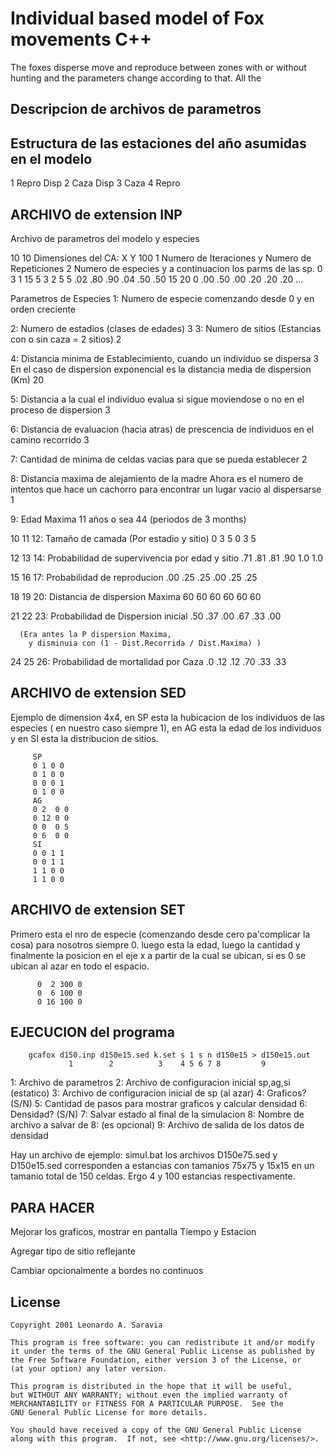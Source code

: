 # Individual based model of Fox movements C++

The foxes disperse move and reproduce between zones with or without hunting
and the parameters change according to that.
All the 

## Descripcion de archivos de parametros

## Estructura de las estaciones del año asumidas en el modelo
1	Repro	Disp
2	Caza	Disp
3	Caza
4	Repro

## ARCHIVO de extension INP

Archivo de parametros del modelo y especies

10 10			Dimensiones del CA: X Y
100 1			Numero de Iteraciones y Numero de Repeticiones
2			Numero de especies y a continuacion los parms de las sp.
0 3 1  15 5 3 2  5 5  .02 .80 .90 .04 .50 .50  15 20  0 .00 .50 .00 .20 .20 .20
...

Parametros de Especies
1: Numero de especie comenzando desde 0 y en orden creciente

2: Numero de estadios (clases de edades)
	3
3: Numero de sitios (Estancias con o sin caza = 2 sitios)
	2

4: Distancia minima de Establecimiento, cuando un individuo se dispersa
   	3
   En el caso de dispersion exponencial es la distancia media de dispersion (Km)
	20

5: Distancia a la cual el individuo evalua si sigue moviendose o no en el
   proceso de dispersion
   	3

6: Distancia de evaluacion (hacia atras) de prescencia de individuos 
   en el camino recorrido
   	3

7: Cantidad de minima de celdas vacias para que se pueda establecer
	2

8: Distancia maxima de alejamiento de la madre 
	Ahora es el numero de intentos que hace un cachorro para encontrar un lugar vacio
	al dispersarse
	1

9: Edad Maxima 
	11 años o sea 44 (periodos de 3 months)

10 11 12: Tamaño de camada (Por estadio y sitio)
		0 3 5 0 3 5 

12 13 14: Probabilidad de supervivencia por edad y sitio
		.71 .81 .81 .90 1.0 1.0

15 16 17: Probabilidad de reproducion
		.00 .25 .25 .00 .25 .25

18 19 20: Distancia de dispersion Maxima
		60 60 60 60 60 60

21 22 23: Probabilidad de Dispersion inicial 
		.50 .37 .00 .67 .33 .00

	  (Era antes la P dispersion Maxima, 
		y disminuia con (1 - Dist.Recorrida / Dist.Maxima) )

24 25 26: Probabilidad de mortalidad por Caza
		.0 .12 .12 .70 .33 .33

## ARCHIVO de extension SED
Ejemplo de dimension 4x4, en SP esta la hubicacion de los individuos de
las especies ( en nuestro caso siempre 1), en AG esta la edad de los
individuos y en SI esta la distribucion de sitios.

         SP
         0 1 0 0
         0 1 0 0 
         0 0 0 1
         0 1 0 0 
         AG
         0 2  0 0
         0 12 0 0 
         0 0  0 5
         0 6  0 0
         SI
         0 0 1 1
         0 0 1 1
         1 1 0 0
         1 1 0 0 


## ARCHIVO de extension SET

Primero esta el nro de especie (comenzando desde cero pa'complicar la
cosa) para nosotros siempre 0. luego esta la edad, luego la cantidad y 
finalmente la posicion en el eje x a partir de la cual se ubican, si
es 0 se ubican al azar en todo el espacio.

          0  2 300 0
          0  6 100 0
          0 16 100 0

## EJECUCION del programa

        gcafox d150.inp d150e15.sed k.set s 1 s n d150e15 > d150e15.out
                 1        2          3    4 5 6 7 8         9

1: Archivo de parametros
2: Archivo de configuracion inicial sp,ag,si (estatico)
3: Archivo de configuracion inicial de sp (al azar)
4: Graficos? (S/N)
5: Cantidad de pasos para mostrar graficos y calcular densidad
6: Densidad? (S/N)
7: Salvar estado al final de la simulacion
8: Nombre de archivo a salvar de 8: (es opcional)
9: Archivo de salida de los datos de densidad 

Hay un archivo de ejemplo: simul.bat
los archivos D150e75.sed y D150e15.sed corresponden a estancias
con tamanios 75x75 y 15x15 en un tamanio total de 150 celdas.
Ergo 4 y 100 estancias respectivamente. 

## PARA HACER

Mejorar los graficos, mostrar en pantalla Tiempo y Estacion

Agregar tipo de sitio reflejante

Cambiar opcionalmente a bordes no continuos 

## License


	Copyright 2001 Leonardo A. Saravia
 
    This program is free software: you can redistribute it and/or modify
    it under the terms of the GNU General Public License as published by
    the Free Software Foundation, either version 3 of the License, or
    (at your option) any later version.

    This program is distributed in the hope that it will be useful,
    but WITHOUT ANY WARRANTY; without even the implied warranty of
    MERCHANTABILITY or FITNESS FOR A PARTICULAR PURPOSE.  See the
    GNU General Public License for more details.

    You should have received a copy of the GNU General Public License
    along with this program.  If not, see <http://www.gnu.org/licenses/>.
 
